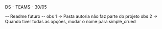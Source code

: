 DS - TEAMS - 30/05


-- Readme futuro --
obs 1 -> Pasta autoria não faz parte do projeto 
obs 2 -> Quando tiver todas as opções, mudar o nome para simple_crued
